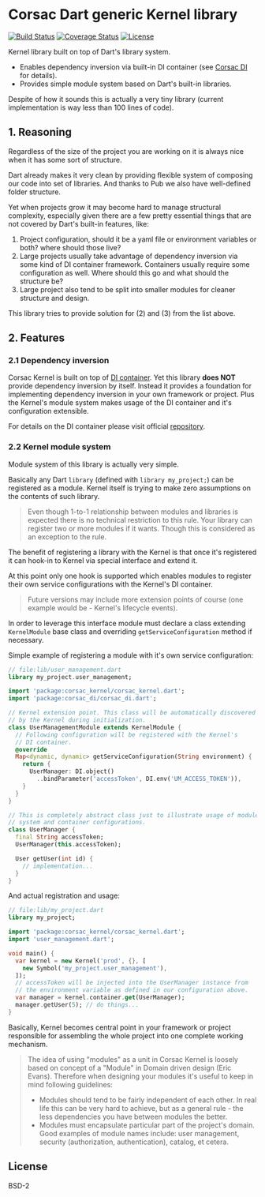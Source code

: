 # Corsac Dart generic Kernel library

[![Build Status](https://img.shields.io/travis-ci/corsac-dart/kernel.svg?branch=master&style=flat-square)](https://travis-ci.org/corsac-dart/kernel)
[![Coverage Status](https://img.shields.io/coveralls/corsac-dart/kernel.svg?branch=master&style=flat-square)](https://coveralls.io/github/corsac-dart/kernel?branch=master)
[![License](https://img.shields.io/badge/license-BSD--2-blue.svg?style=flat-square)](https://raw.githubusercontent.com/corsac-dart/kernel/master/LICENSE)

Kernel library built on top of Dart's library system.

* Enables dependency inversion via built-in DI container
 (see [Corsac DI](https://github.com/corsac-dart/di) for details).
* Provides simple module system based on Dart's built-in libraries.

Despite of how it sounds this is actually a very tiny library (current
  implementation is way less than 100 lines of code).

## 1. Reasoning

Regardless of the size of the project you are working on it is always
nice when it has some sort of structure.

Dart already makes it very clean by providing flexible system of composing
our code into set of libraries. And thanks to Pub we also have well-defined
folder structure.

Yet when projects grow it may become hard to manage structural complexity,
especially given there are a few pretty essential things that are not
covered by Dart's built-in features, like:

1. Project configuration, should it be a yaml file or environment variables
  or both? where should those live?
2. Large projects usually take advantage of dependency inversion via some kind
  of DI container framework. Containers usually require some configuration
  as well. Where should this go and what should the structure be?
3. Large project also tend to be split into smaller modules for cleaner
  structure and design.

This library tries to provide solution for (2) and (3) from the list above.

## 2. Features

### 2.1 Dependency inversion

Corsac Kernel is built on top of [DI container](https://github.com/corsac-dart/di).
Yet this library __does NOT__ provide dependency inversion by itself.
Instead it provides a foundation for implementing dependency inversion in
your own framework or project. Plus the Kernel's module system makes usage
of the DI container and it's configuration extensible.

For details on the DI container please visit official
[repository](https://github.com/corsac-dart/di).

### 2.2 Kernel module system

Module system of this library is actually very simple.

Basically any Dart `library` (defined with `library my_project;`) can be
registered as a module. Kernel itself is trying to make zero assumptions on
the contents of such library.

> Even though 1-to-1 relationship between modules and libraries is expected
> there is no technical restriction to this rule. Your library can register
> two or more modules if it wants. Though this is considered as an exception
> to the rule.

The benefit of registering a library with the Kernel is that once it's
registered it can hook-in to Kernel via special interface and extend it.

At this point only one hook is supported which enables modules to register
their own service configurations with the Kernel's DI container.

> Future versions may include more extension points of course (one example
> would be - Kernel's lifecycle events).

In order to leverage this interface module must declare a class extending
`KernelModule` base class and overriding `getServiceConfiguration` method
if necessary.

Simple example of registering a module with it's own service configuration:

```dart
// file:lib/user_management.dart
library my_project.user_management;

import 'package:corsac_kernel/corsac_kernel.dart';
import 'package:corsac_di/corsac_di.dart';

// Kernel extension point. This class will be automatically discovered
// by the Kernel during initialization.
class UserManagementModule extends KernelModule {
  // Following configuration will be registered with the Kernel's
  // DI container.
  @override
  Map<dynamic, dynamic> getServiceConfiguration(String environment) {
    return {
      UserManager: DI.object()
        ..bindParameter('accessToken', DI.env('UM_ACCESS_TOKEN')),
    }
  }
}

// This is completely abstract class just to illustrate usage of module
// system and container configurations.
class UserManager {
  final String accessToken;
  UserManager(this.accessToken);

  User getUser(int id) {
    // implementation...
  }
}
```

And actual registration and usage:

```dart
// file:lib/my_project.dart
library my_project;

import 'package:corsac_kernel/corsac_kernel.dart';
import 'user_management.dart';

void main() {
  var kernel = new Kernel('prod', {}, [
    new Symbol('my_project.user_management'),
  ]);
  // accessToken will be injected into the UserManager instance from
  // the environment variable as defined in our configuration above.
  var manager = kernel.container.get(UserManager);
  manager.getUser(5); // do things...
}
```

Basically, Kernel becomes central point in your framework or project
responsible for assembling the whole project into one complete working
mechanism.

> The idea of using "modules" as a unit in Corsac Kernel is loosely based on
> concept of a "Module" in Domain driven design (Eric Evans). Therefore
> when designing your modules it's useful to keep in mind following guidelines:
>
> * Modules should tend to be fairly independent of each other. In real life
>   this can be very hard to achieve, but as a general rule - the less
>   dependencies you have between modules the better.
> * Modules must encapsulate particular part of the project's domain. Good
>   examples of module names include:
>   user management, security (authorization, authentication),
>   catalog, et cetera.

## License

BSD-2
